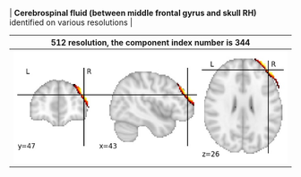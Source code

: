 


| **Cerebrospinal fluid (between middle frontal gyrus and skull RH)** identified on various resolutions |

| 512 resolution, the component index number is 344|  
|:---:|  
| ![Component 512](../512/final/344.jpg "From component 512: Cerebrospinal fluid (between middle frontal gyrus and skull RH)") |